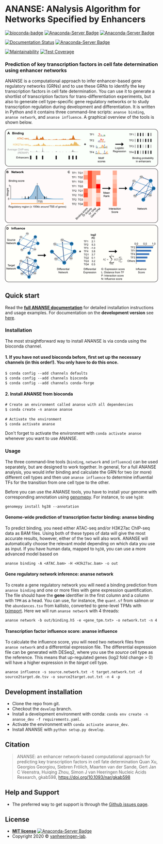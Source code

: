 # ANANSE: ANalysis Algorithm for Networks Specified by Enhancers
[![bioconda-badge](https://img.shields.io/badge/install%20with-bioconda-brightgreen.svg?style=flat)](http://bioconda.github.io)
[![Anaconda-Server Badge](https://anaconda.org/bioconda/ananse/badges/version.svg)](https://anaconda.org/bioconda/ananse)
[![Anaconda-Server Badge](https://anaconda.org/bioconda/ananse/badges/downloads.svg)](https://anaconda.org/bioconda/ananse)

[![Documentation Status](https://readthedocs.org/projects/anansepy/badge/?version=master)](https://anansepy.readthedocs.io/en/master/?badge=master)
[![Anaconda-Server Badge](https://anaconda.org/bioconda/ananse/badges/license.svg)](https://anaconda.org/bioconda/ananse)

[![Maintainability](https://api.codeclimate.com/v1/badges/875df8c40fec66d68b1f/maintainability)](https://codeclimate.com/github/vanheeringen-lab/ANANSE/maintainability)
[![Test Coverage](https://api.codeclimate.com/v1/badges/875df8c40fec66d68b1f/test_coverage)](https://codeclimate.com/github/vanheeringen-lab/ANANSE/test_coverage)
### Prediction of key transcription factors in cell fate determination using enhancer networks
ANANSE is a computational approach to infer enhancer-based gene regulatory networks (GRNs) and to use these GRNs to identify the key transcription factors in cell fate determination. You can use it to generate a shortlist of transcription factors for trans-differentiation experiments, but also to generate cell type-specific gene regulatory networks or to study transcription regulation during development and differentiation. It is written in Python and it contains three command-line scripts: `ananse binding`, `ananse network`, and `ananse influence`. A graphical overview of the tools is shown below.

![](docs/img/Fig2.png)

## Quick start

Read the **[full ANANSE documentation](https://anansepy.readthedocs.io/en/master/)** for detailed installation instructions and usage examples. For documentation on the **development version** see [here](https://anansepy.readthedocs.io/en/develop/).

### Installation

The most straightforward way to install ANANSE is via conda using the bioconda channel.

#### 1. If you have not used bioconda before, first set up the necessary channels (in this order!). You only have to do this once.

```
$ conda config --add channels defaults
$ conda config --add channels bioconda
$ conda config --add channels conda-forge
```

#### 2. Install ANANSE from bioconda

``` 
# Create an environment called ananse with all dependencies
$ conda create -n ananse ananse

# Activate the environment
$ conda activate ananse
```

Don't forget to activate the environment with `conda activate ananse` whenever you want to use ANANSE.

### Usage

The three command-line tools (`binding`, `network` and `influence`) can be used separately, but are designed to work together. In general, for a full ANANSE analysis, you would infer binding and calculate the GRN for two (or more) different cell types and then use `ananse influence` to determine influential TFs for the transition from one cell type to the other.

Before you can use the ANANSE tools, you have to install your genome with corresponding annotation using [genomepy](https://github.com/vanheeringen-lab/genomepy). For instance, to use `hg38`:

```
genomepy install hg38 --annotation
```


#### Genome-wide prediction of transcription factor binding: ananse binding

To predict binding, you need either ATAC-seq and/or H3K27ac ChIP-seq data as BAM files. Using both of these types of data will give the most accurate results, however, either of the two will also work. ANANSE will automatically choose the relevant model depending on which data you use as input. If you have human data, mapped to `hg38`, you can use a more advanced model based on 

```
ananse binding -A <ATAC.bam> -H <H3k27ac.bam> -o out
```


#### Gene regulatory network inference: ananse network

To create a gene regulatory network you will need a binding prediction from `ananse binding` and one or more files with gene expression quantification. The file should have the **gene** identifier in the first column and a column with `TPM` as a head. You can use, for instance, the `quant.sf` from salmon or the `abundances.tsv` from kallisto, converted to gene-level TPMs with [tximport](https://bioconductor.org/packages/release/bioc/vignettes/tximport/inst/doc/tximport.html). Here we will run `ananse network` with 4 threads:

```
ananse network -b out/binding.h5 -e <gene_tpm.txt> -o network.txt -n 4
```

#### Transcription factor influence score: ananse influence

To calculate the influence score, you will need two network files from `ananse network` and a differential expression file. The differential expression file can be generated with DESeq2, where you use the *source* cell type as the reference. This means that up-regulated genes (log2 fold change > 0) will have a higher expression in the *target* cell type.

```
ananse influence -s source.network.txt -t target.network.txt -d source2target.de.tsv -o source2target.out.txt -n 4 -p
```

## Development installation

* Clone the repo from git.
* Checkout the `develop` branch.
* Install a development environment with conda: `conda env create -n ananse_dev -f requirements.yaml`.
* Activate the environment with `conda activate ananse_dev`.
* Install ANANSE with `python setup.py develop`.
  
## Citation

> ANANSE: an enhancer network-based computational approach for predicting key transcription factors in cell fate determination 
> Quan Xu, Georgios Georgiou, Siebren Frölich, Maarten van der Sande, Gert Jan C Veenstra, Huiqing Zhou, Simon J van Heeringen
> Nucleic Acids Research, gkab598, https://doi.org/10.1093/nar/gkab598


## Help and Support

* The preferred way to get support is through the [Github issues page](https://github.com/vanheeringen-lab/ANANSE/issues).

## License

  - **[MIT license](http://opensource.org/licenses/mit-license.php)** [![Anaconda-Server Badge](https://anaconda.org/qxuchn/ananse/badges/license.svg)](https://anaconda.org/qxuchn/ananse)
  - Copyright 2020 © <a href="https://github.com/vanheeringen-lab" target="_blank">vanheeringen-lab</a>.
